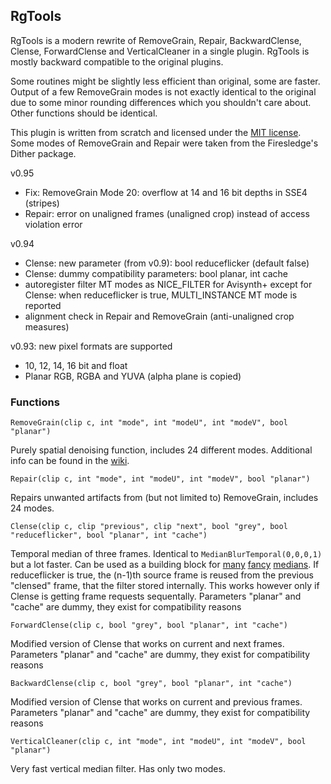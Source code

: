 ## RgTools

RgTools is a modern rewrite of RemoveGrain, Repair, BackwardClense, Clense, ForwardClense and VerticalCleaner in a single plugin. RgTools is mostly backward compatible to the original plugins.

Some routines might be slightly less efficient than original, some are faster. Output of a few RemoveGrain modes is not exactly identical to the original due to some minor rounding differences which you shouldn't care about. Other functions should be identical.

This plugin is written from scratch and licensed under the [MIT license][1]. Some modes of RemoveGrain and Repair were taken from the Firesledge's Dither package.

v0.95
- Fix: RemoveGrain Mode 20: overflow at 14 and 16 bit depths in SSE4 (stripes)
- Repair: error on unaligned frames (unaligned crop) instead of access violation error

v0.94
- Clense: new parameter (from v0.9): bool reduceflicker (default false)
- Clense: dummy compatibility parameters: bool planar, int cache
- autoregister filter MT modes as NICE_FILTER for Avisynth+
  except for Clense: when reduceflicker is true, MULTI_INSTANCE MT mode is reported
- alignment check in Repair and RemoveGrain (anti-unaligned crop measures)  

v0.93: new pixel formats are supported
- 10, 12, 14, 16 bit and float 
- Planar RGB, RGBA and YUVA (alpha plane is copied)


### Functions
```
RemoveGrain(clip c, int "mode", int "modeU", int "modeV", bool "planar")
```
Purely spatial denoising function, includes 24 different modes. Additional info can be found in the [wiki][2].

```
Repair(clip c, int "mode", int "modeU", int "modeV", bool "planar")
```
Repairs unwanted artifacts from (but not limited to) RemoveGrain, includes 24 modes.

```
Clense(clip c, clip "previous", clip "next", bool "grey", bool "reduceflicker", bool "planar", int "cache")
```
Temporal median of three frames. Identical to `MedianBlurTemporal(0,0,0,1)` but a lot faster. Can be used as a building block for [many][3] [fancy][4] [medians][5].
If reduceflicker is true, the (n-1)th source frame is reused from the previous "clensed" frame, that the filter stored internally. 
This works however only if Clense is getting frame requests sequentally.
Parameters "planar" and "cache" are dummy, they exist for compatibility reasons

```
ForwardClense(clip c, bool "grey", bool "planar", int "cache")
```
Modified version of Clense that works on current and next frames.
Parameters "planar" and "cache" are dummy, they exist for compatibility reasons

```
BackwardClense(clip c, bool "grey", bool "planar", int "cache")
```
Modified version of Clense that works on current and previous frames.
Parameters "planar" and "cache" are dummy, they exist for compatibility reasons

```
VerticalCleaner(clip c, int "mode", int "modeU", int "modeV", bool "planar")
```
Very fast vertical median filter. Has only two modes.


  [1]: http://opensource.org/licenses/MIT
  [2]: https://github.com/tp7/RgTools/wiki/RemoveGrain
  [3]: http://mechaweaponsvidya.wordpress.com/2014/01/31/enter-title-here/
  [4]: http://mechaweaponsvidya.wordpress.com/2014/04/23/ricing-your-temporal-medians-for-maximum-speed/
  [5]: http://mechaweaponsvidya.wordpress.com/2014/05/14/clense-versus-mt_clamp/
